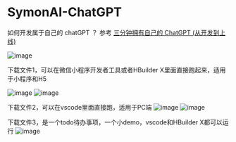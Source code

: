 # SymonAI-ChatGPT
如何开发属于自己的 chatGPT ？ 参考 [三分钟拥有自己的 ChatGPT (从开发到上线)](https://mp.weixin.qq.com/s/XsQoeetQz_tPEfkBYKtNGg)

![image](https://user-images.githubusercontent.com/59960005/232288289-d407b6bb-9725-4134-80f4-3cb5e166e95d.png)

  下载文件1，可以在微信小程序开发者工具或者HBuilder X里面直接跑起来，适用于小程序和H5
  
  ![image](https://user-images.githubusercontent.com/59960005/232288455-ebc60cd0-7eb8-4ffe-9f71-ac1a180c847e.png)
  ![image](https://user-images.githubusercontent.com/59960005/232288462-7fa89359-14b5-4ead-a437-04c324be3e29.png)

  下载文件2，可以在vscode里面直接跑，适用于PC端
  ![image](https://user-images.githubusercontent.com/59960005/232288557-266c55e3-ad90-4e1b-bd3b-b15678f27b31.png)
  ![image](https://user-images.githubusercontent.com/59960005/232288841-e38c5d6a-b171-4871-9195-6722eecae691.png)

  下载文件3，是一个todo待办事项，一个小demo，vscode和HBuilder X都可以运行
  ![image](https://user-images.githubusercontent.com/59960005/232288519-dfafaa78-ed26-4956-a461-3699436807de.png)


   
